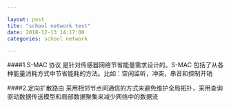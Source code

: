 ```yaml
---

layout: post 
tite: "school network test"
date: 2018-12-13 14:17:00
categories: school network

---
```


####1.S-MAC 协议
是针对传感器网络节省能量需求设计的。S-MAC 包括了从各种能量消耗方式中节省能耗的方法。比如：空闲监听，冲突，串音和控制开销

####2.定向扩散路由
采用相邻节点间通信的方式来避免维护全局拓扑，采用查询驱动数据传送模型和局部数据聚集来减少网络中的数据流
